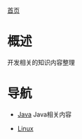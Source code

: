 [首页](../index.md)

# 概述
开发相关的知识内容整理

# 导航

- [Java](java/index.md)
    Java相关内容

- [Linux](linux/index.md)
    


